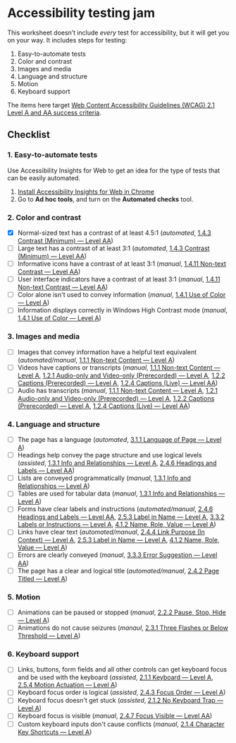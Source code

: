 # Accessibility testing jam

This worksheet doesn’t include _every_ test for accessibility, but it will get you on your way. It includes steps for testing:

1. Easy-to-automate tests
1. Color and contrast
1. Images and media
1. Language and structure
1. Motion
1. Keyboard support

The items here target [Web Content Accessibility Guidelines (WCAG) 2.1 Level A and AA success criteria](https://www.w3.org/WAI/WCAG21/quickref/?currentsidebar=%23col_customize&levels=aaa).

## Checklist

### 1. Easy-to-automate tests

Use Accessibility Insights for Web to get an idea for the type of tests that can be easily automated.

1. [Install Accessibility Insights for Web in Chrome](https://chrome.google.com/webstore/detail/accessibility-insights-fo/pbjjkligggfmakdaogkfomddhfmpjeni)
2. Go to **Ad hoc tools**, and turn on the **Automated checks** tool.

### 2. Color and contrast

- [x] Normal-sized text has a contrast of at least 4.5:1 (*automated*, [1.4.3 Contrast (Minimum) — Level AA](https://www.w3.org/WAI/WCAG21/quickref/#contrast-minimum))
- [ ] Large text has a contrast of at least 3:1 (*automated*, [1.4.3 Contrast (Minimum) — Level AA](https://www.w3.org/WAI/WCAG21/quickref/#contrast-minimum))
- [ ] Informative icons have a contrast of at least 3:1 (*manual*, [1.4.11 Non-text Contrast — Level AA](https://www.w3.org/WAI/WCAG21/quickref/#non-text-contrast))
- [ ] User interface indicators have a contrast of at least 3:1 (*manual*, [1.4.11 Non-text Contrast — Level AA](https://www.w3.org/WAI/WCAG21/quickref/#non-text-contrast))
- [ ] Color alone isn't used to convey information (*manual*, [1.4.1 Use of Color — Level A](https://www.w3.org/WAI/WCAG21/quickref/#use-of-color))
- [ ] Information displays correctly in Windows High Contrast mode (*manual*, [1.4.1 Use of Color — Level A](https://www.w3.org/WAI/WCAG21/quickref/#use-of-color))

### 3. Images and media

- [ ] Images that convey information have a helpful text equivalent (*automated/manual*, [1.1.1 Non-text Content — Level A](https://www.w3.org/WAI/WCAG21/quickref/#non-text-content))
- [ ] Videos have captions or transcripts (*manual*, [1.1.1 Non-text Content — Level A](https://www.w3.org/WAI/WCAG21/quickref/#non-text-content), [1.2.1 Audio-only and Video-only (Prerecorded) — Level A](https://www.w3.org/WAI/WCAG21/quickref/#audio-only-and-video-only-prerecorded), [1.2.2 Captions (Prerecorded) — Level A](https://www.w3.org/WAI/WCAG21/quickref/#captions-prerecorded), [1.2.4 Captions (Live) — Level AA](https://www.w3.org/WAI/WCAG21/quickref/#captions-live))
- [ ] Audio has transcripts (*manual*, [1.1.1 Non-text Content — Level A](https://www.w3.org/WAI/WCAG21/quickref/#non-text-content), [1.2.1 Audio-only and Video-only (Prerecorded) — Level A](https://www.w3.org/WAI/WCAG21/quickref/#audio-only-and-video-only-prerecorded), [1.2.2 Captions (Prerecorded) — Level A](https://www.w3.org/WAI/WCAG21/quickref/#captions-prerecorded), [1.2.4 Captions (Live) — Level AA](https://www.w3.org/WAI/WCAG21/quickref/#captions-live))

### 4. Language and structure

- [ ] The page has a language (*automated*, [3.1.1 Language of Page — Level A](https://www.w3.org/WAI/WCAG21/quickref/#language-of-page))
- [ ] Headings help convey the page structure and use logical levels (*assisted*, [1.3.1 Info and Relationships — Level A](https://www.w3.org/WAI/WCAG21/quickref/#info-and-relationships), [2.4.6
Headings and Labels — Level AA](https://www.w3.org/WAI/WCAG21/quickref/#headings-and-labels))
- [ ] Lists are conveyed programmatically (*manual*, [1.3.1 Info and Relationships — Level A](https://www.w3.org/WAI/WCAG21/quickref/#info-and-relationships))
- [ ] Tables are used for tabular data (*manual*, [1.3.1 Info and Relationships — Level A](https://www.w3.org/WAI/WCAG21/quickref/#info-and-relationships))
- [ ] Forms have clear labels and instructions (*automated/manual*, [2.4.6
Headings and Labels — Level AA](https://www.w3.org/WAI/WCAG21/quickref/#headings-and-labels), [2.5.3
Label in Name — Level A](https://www.w3.org/WAI/WCAG21/quickref/#label-in-name), [3.3.2 Labels or Instructions — Level A](https://www.w3.org/WAI/WCAG21/quickref/#labels-or-instructions), [4.1.2 Name, Role, Value — Level A](https://www.w3.org/WAI/WCAG21/quickref/#name-role-value))
- [ ] Links have clear text (*automated/manual*, [2.4.4 Link Purpose (In Context) — Level A](https://www.w3.org/WAI/WCAG21/quickref/#link-purpose-in-context), [2.5.3
Label in Name — Level A](https://www.w3.org/WAI/WCAG21/quickref/#label-in-name), [4.1.2 Name, Role, Value — Level A](https://www.w3.org/WAI/WCAG21/quickref/#name-role-value))
- [ ] Errors are clearly conveyed (*manual*, [3.3.3 Error Suggestion — Level AA](https://www.w3.org/WAI/WCAG21/quickref/#error-suggestion))
- [ ] The page has a clear and logical title (*automated/manual*, [2.4.2 Page Titled — Level A](https://www.w3.org/WAI/WCAG21/quickref/#page-titled))

### 5. Motion

- [ ] Animations can be paused or stopped (*manual*, [2.2.2 Pause, Stop, Hide — Level A](https://www.w3.org/WAI/WCAG21/quickref/#pause-stop-hide))
- [ ] Animations do not cause seizures (*manaul*, [2.3.1 Three Flashes or Below Threshold — Level A](https://www.w3.org/WAI/WCAG21/quickref/#three-flashes-or-below-threshold))

### 6. Keyboard support

- [ ] Links, buttons, form fields and all other controls can get keyboard focus and be used with the keyboard (*assisted*, [2.1.1 Keyboard — Level A](https://www.w3.org/WAI/WCAG21/quickref/#keyboard), [2.5.4 Motion Actuation — Level A](https://www.w3.org/WAI/WCAG21/quickref/#motion-actuation))
- [ ] Keyboard focus order is logical (*assisted*, [2.4.3 Focus Order — Level A](https://www.w3.org/WAI/WCAG21/quickref/#focus-order))
- [ ] Keyboard focus doesn't get stuck (*assisted*, [2.1.2 No Keyboard Trap — Level A](https://www.w3.org/WAI/WCAG21/quickref/#no-keyboard-trap))
- [ ] Keyboard focus is visible (*manual*, [2.4.7 Focus Visible — Level AA](https://www.w3.org/WAI/WCAG21/quickref/#focus-visible))
- [ ] Custom keyboard inputs don't cause conflicts (*manual*, [2.1.4 Character Key Shortcuts — Level A](https://www.w3.org/WAI/WCAG21/quickref/#character-key-shortcuts))
